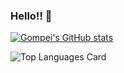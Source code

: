 ### Hello!! 👋

[![Gompei's GitHub stats](https://github-readme-stats.vercel.app/api?username=Gompei&count_private=true&show_icons=true)](https://github.com/anuraghazra/github-readme-stats)

![Top Languages Card](https://github-readme-stats.vercel.app/api/top-langs/?username=Gompei)